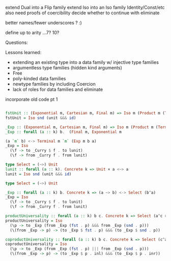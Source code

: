 extend Dual into a Flip family
extend Iso into an Iso family
Identity/Const/etc also need proofs of coercibility
decide whether to continue with eliminate

better names/fewer underscores ? :)

define up to arity ...7? 10?

Questions:

Lessons learned:
- extending an existing type into a data family w/ injective type families
- argumentless type families (hidden kind arguments)
- Free
- poly-kinded data families
- newtype families by including Coercion
- lack of roles for data families and eliminate

incorporate old code pt 1

```haskell

fstUnit :: (Exponential m, Cartesian m, Final m) => Iso m (Product m (Terminal m) a) a
fstUnit = Iso snd (unit &&& id)

_Exp :: (Exponential m, Cartesian m, Final m) => Iso m (Product m (Terminal m) a) a
_Exp :: forall (a :: k) b.  (Final m, Exponential m

(a `m` b) <-> Terminal m `m` (Exp m b a)
_Exp = Iso
  (\f -> to _Curry $ f . to lunit)
  (\f -> from _Curry f . from lunit)

type Select = (~>) Unit
lunit :: forall (a :: k). Concrete k => Unit × a <~> a
lunit = Iso snd (unit &&& id)

type Select = (~>) Unit

_Exp :: forall (a :: k) b. Concrete k => (a ~> b) <-> Select (b^a)
_Exp = Iso
  (\f -> to _Curry $ f . to lunit)
  (\f -> from _Curry f . from lunit)

productUniversality :: forall (a :: k) b c. Concrete k => Select (a^c × b^c) <-> Select ((a × b)^c)
productUniversality = Iso
  (\p -> to _Exp (from _Exp (fst . p) &&& from _Exp (snd . p)))
  (\(from _Exp -> p) -> (to _Exp $ fst . p) &&& (to _Exp $ snd . p))

coproductUniversality :: forall (a :: k) b c. Concrete k => Select (c^a × c^b) <-> Select (c^(a + b))
coproductUniversality = Iso
  (\p -> to _Exp (from _Exp (fst . p) ||| from _Exp (snd . p)))
  (\(from _Exp -> p) -> (to _Exp $ p . inl) &&& (to _Exp $ p . inr))
```
